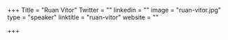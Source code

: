 +++
Title = "Ruan Vitor"
Twitter = ""
linkedin = ""
image = "ruan-vitor.jpg"
type = "speaker"
linktitle = "ruan-vitor"
website = ""

+++